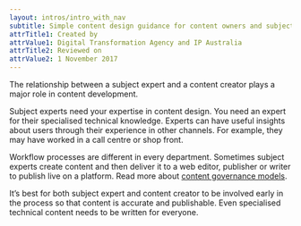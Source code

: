 ```yaml
---
layout: intros/intro_with_nav
subtitle: Simple content design guidance for content owners and subject experts.
attrTitle1: Created by
attrValue1: Digital Transformation Agency and IP Australia
attrTitle2: Reviewed on
attrValue2: 1 November 2017
---
```

The relationship between a subject expert and a content creator plays a major role in content development.
 
Subject experts need your expertise in content design. You need an expert for their specialised technical knowledge. Experts can have useful insights about users through their experience in other channels. For example, they may have worked in a call centre or shop front.

Workflow processes are different in every department. Sometimes subject experts create content and then deliver it to a web editor, publisher or writer to publish live on a platform. Read more about [content governance models](/governing-content/content-governance-models/).
 
It’s best for both subject expert and content creator to be involved early in the process so that content is accurate and publishable. Even specialised technical content needs to be written for everyone.
